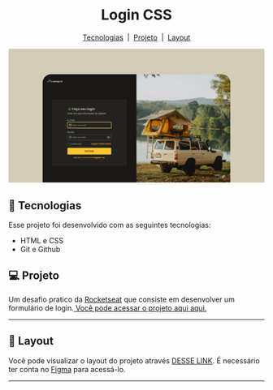 <h1 align="center">Login CSS</h1>

<p align="center">
  <a href="#-tecnologias">Tecnologias</a>
  &nbsp;|&nbsp;
  <a href="#-projeto">Projeto</a>
  &nbsp;|&nbsp;
  <a href="#-layout">Layout</a>
</p>

<p align="center">
  <img src="./assets/Screenshot.png">
</p>

## 🚀 Tecnologias

Esse projeto foi desenvolvido com as seguintes tecnologias:

- HTML e CSS
- Git e Github

## 💻 Projeto

Um desafio pratico da <a href="https://www.rocketseat.com.br/?utm_source=google&utm_medium=cpc&utm_campaign=lead&utm_term=perpetuo&utm_content=institucional-lead-home-texto-lead-brandkws-none-none-institucional-none-none-br-google&utm_term=rocketseat&utm_campaign=PROGRAMAS-ALL-BRANDKWS-SEM&utm_source=adwords&utm_medium=ppc&hsa_acc=8545075154&hsa_cam=16048648686&hsa_grp=135825188594&hsa_ad=579096962131&hsa_src=g&hsa_tgt=kwd-679159515078&hsa_kw=rocketseat&hsa_mt=b&hsa_net=adwords&hsa_ver=3&gclid=Cj0KCQjwjt-oBhDKARIsABVRB0xCmSTfXh1MCkB5siq9x5LpzvmJ7dew1zKbpJ_RLJVTgX_tOGn5rS0aAoYFEALw_wcB">Rocketseat</a> que consiste em desenvolver um formulário de login.<a href="https://daniel-csoares.github.io/login-css/"> Você pode acessar o projeto aqui aqui.</a>

---

## 🔖 Layout

Você pode visualizar o layout do projeto através [DESSE LINK](https://www.figma.com/community/file/1241116056018043491). É necessário ter conta no [Figma](https://figma.com) para acessá-lo.

---